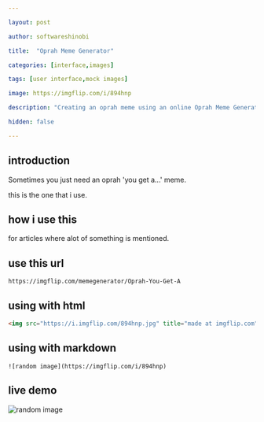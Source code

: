 ```yaml
---

layout: post

author: softwareshinobi

title:  "Oprah Meme Generator"

categories: [interface,images]

tags: [user interface,mock images]

image: https://imgflip.com/i/894hnp

description: "Creating an oprah meme using an online Oprah Meme Generator"

hidden: false

---
```


## introduction

Sometimes you just need an oprah 'you get a...' meme.

this is the one that i use.

## how i use this

for articles where alot of something is mentioned.

## use this url

```
https://imgflip.com/memegenerator/Oprah-You-Get-A
```

## using with html

```html
<img src="https://i.imgflip.com/894hnp.jpg" title="made at imgflip.com" />
```

## using with markdown

```
![random image](https://imgflip.com/i/894hnp)
```

## live demo

![random image](https://imgflip.com/i/894hnp)
